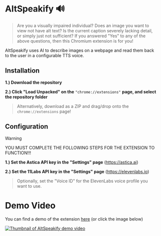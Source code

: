 # AltSpeakify 🔊
> Are you a visually impaired individual? Does an image you want to view not have alt text? Is the current caption severely lacking detail, or simply just not sufficient? If you answered "Yes" to any of the above questions, then this Chromium extension is for you!

 AltSpeakify uses AI to describe images on a webpage and read them back to the user in a configurable TTS voice.

## Installation
**1.) Download the repository**

**2.) Click "Load Unpacked" on the** `"chrome://extensions"` **page, and select the repository folder**

> Alternatively, download as a ZIP and drag/drop onto the `chrome://extensions` page!

 ## Configuration
> [!WARNING]
> YOU MUST COMPLETE THE FOLLOWING STEPS FOR THE EXTENSION TO FUNCTION!!!

**1.) Set the Astica API key in the "Settings" page** (https://astica.ai)

**2.) Set the 11Labs API key in the "Settings" page** (https://elevenlabs.io)

> Optionally, set the "Voice ID" for the ElevenLabs voice profile you want to use.

# Demo Video
You can find a demo of the extension [here](https://youtu.be/d7r-bKTH-Oc) (or click the image below)

[![Thumbnail of AltSpeakify demo video](https://img.youtube.com/vi/d7r-bKTH-Oc/0.jpg)](https://www.youtube.com/watch?v=d7r-bKTH-Oc)
 
